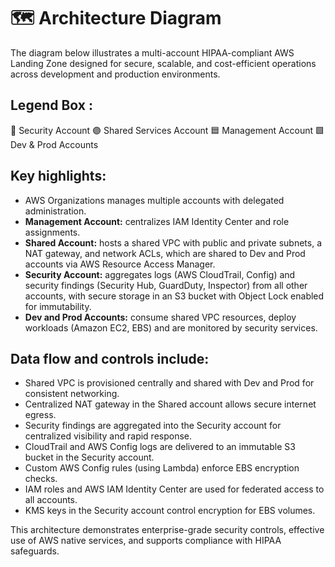 # 🗺️ Architecture Diagram

The diagram below illustrates a multi-account HIPAA-compliant AWS Landing Zone designed for secure, scalable, and cost-efficient operations across development and production environments.

## Legend Box :

🔴 Security Account
🟣 Shared Services Account
🟦 Management Account
🟩 Dev & Prod Accounts

## Key highlights:

- AWS Organizations manages multiple accounts with delegated administration.
- **Management Account:** centralizes IAM Identity Center and role assignments.
- **Shared Account:** hosts a shared VPC with public and private subnets, a NAT gateway, and network ACLs, which are shared to Dev and Prod accounts via AWS Resource Access Manager.
- **Security Account:** aggregates logs (AWS CloudTrail, Config) and security findings (Security Hub, GuardDuty, Inspector) from all other accounts, with secure storage in an S3 bucket with Object Lock enabled for immutability.
- **Dev and Prod Accounts:** consume shared VPC resources, deploy workloads (Amazon EC2, EBS) and are monitored by security services.

## Data flow and controls include:

- Shared VPC is provisioned centrally and shared with Dev and Prod for consistent networking.
- Centralized NAT gateway in the Shared account allows secure internet egress.
- Security findings are aggregated into the Security account for centralized visibility and rapid response.
- CloudTrail and AWS Config logs are delivered to an immutable S3 bucket in the Security account.
- Custom AWS Config rules (using Lambda) enforce EBS encryption checks.
- IAM roles and AWS IAM Identity Center are used for federated access to all accounts.
- KMS keys in the Security account control encryption for EBS volumes.

This architecture demonstrates enterprise-grade security controls, effective use of AWS native services, and supports compliance with HIPAA safeguards.
